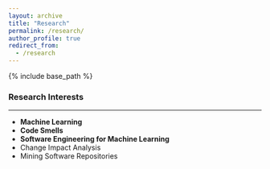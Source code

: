 ```yaml
---
layout: archive
title: "Research"
permalink: /research/
author_profile: true
redirect_from:
  - /research
---
```


{% include base_path %}

<!-- Education 
====== -->
### Research Interests
---
* <b>Machine Learning</b>
* <b>Code Smells</b>
* <b>Software Engineering for Machine Learning</b>
* Change Impact Analysis
* Mining Software Repositories

<!--
Publications
======
  <ul>{% for post in site.publications %}
    {% include archive-single-cv.html %}
  {% endfor %}</ul>


Talks
======
  <ul>{% for post in site.talks %}
    {% include archive-single-talk-cv.html %}
  {% endfor %}</ul>
  
Teaching
======
  <ul>{% for post in site.teaching %}
    {% include archive-single-cv.html %}
  {% endfor %}</ul>

Service and leadership
======
* Currently signed in to 43 different slack teams
-->

